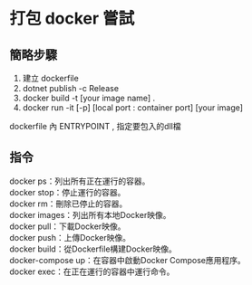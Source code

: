 # 打包 docker 嘗試

## 簡略步驟

1. 建立 dockerfile
1. dotnet publish -c Release
1. docker build -t [your image name] .
1. docker run -it [-p] [local port : container port] [your image]

dockerfile 內 ENTRYPOINT , 指定要包入的dll檔

## 指令

docker ps：列出所有正在運行的容器。  
docker stop：停止運行的容器。  
docker rm：刪除已停止的容器。  
docker images：列出所有本地Docker映像。  
docker pull：下載Docker映像。  
docker push：上傳Docker映像。  
docker build：從Dockerfile構建Docker映像。  
docker-compose up：在容器中啟動Docker Compose應用程序。  
docker exec：在正在運行的容器中運行命令。  
